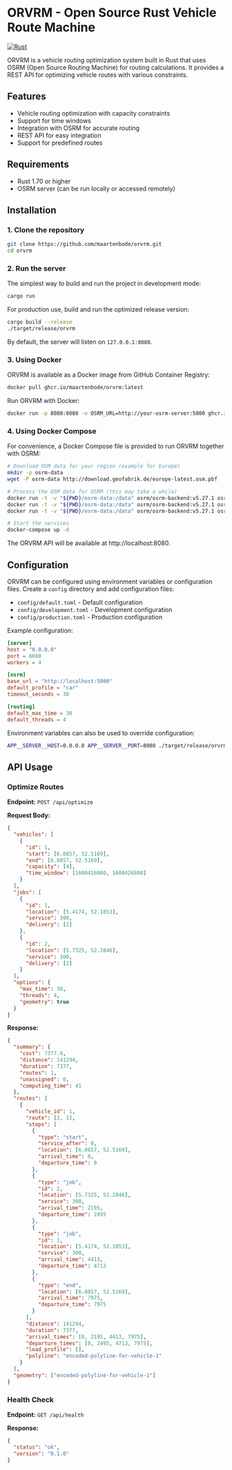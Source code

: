 # ORVRM - Open Source Rust Vehicle Route Machine

[![Rust](https://github.com/maartenbode/orvrm/actions/workflows/rust.yml/badge.svg)](https://github.com/maartenbode/orvrm/actions/workflows/rust.yml)

ORVRM is a vehicle routing optimization system built in Rust that uses OSRM (Open Source Routing Machine) for routing calculations. It provides a REST API for optimizing vehicle routes with various constraints.

## Features

- Vehicle routing optimization with capacity constraints
- Support for time windows
- Integration with OSRM for accurate routing
- REST API for easy integration
- Support for predefined routes

## Requirements

- Rust 1.70 or higher
- OSRM server (can be run locally or accessed remotely)

## Installation

### 1. Clone the repository

```bash
git clone https://github.com/maartenbode/orvrm.git
cd orvrm
```

### 2. Run the server

The simplest way to build and run the project in development mode:

```bash
cargo run
```

For production use, build and run the optimized release version:

```bash
cargo build --release
./target/release/orvrm
```

By default, the server will listen on `127.0.0.1:8080`.

### 3. Using Docker

ORVRM is available as a Docker image from GitHub Container Registry:

```bash
docker pull ghcr.io/maartenbode/orvrm:latest
```

Run ORVRM with Docker:

```bash
docker run -p 8080:8080 -e OSRM_URL=http://your-osrm-server:5000 ghcr.io/maartenbode/orvrm:latest
```

### 4. Using Docker Compose

For convenience, a Docker Compose file is provided to run ORVRM together with OSRM:

```bash
# Download OSM data for your region (example for Europe)
mkdir -p osrm-data
wget -P osrm-data http://download.geofabrik.de/europe-latest.osm.pbf

# Process the OSM data for OSRM (this may take a while)
docker run -t -v "${PWD}/osrm-data:/data" osrm/osrm-backend:v5.27.1 osrm-extract -p /opt/car.lua /data/europe-latest.osm.pbf
docker run -t -v "${PWD}/osrm-data:/data" osrm/osrm-backend:v5.27.1 osrm-partition /data/europe-latest.osrm
docker run -t -v "${PWD}/osrm-data:/data" osrm/osrm-backend:v5.27.1 osrm-customize /data/europe-latest.osrm

# Start the services
docker-compose up -d
```

The ORVRM API will be available at http://localhost:8080.

## Configuration

ORVRM can be configured using environment variables or configuration files. Create a `config` directory and add configuration files:

- `config/default.toml` - Default configuration
- `config/development.toml` - Development configuration
- `config/production.toml` - Production configuration

Example configuration:

```toml
[server]
host = "0.0.0.0"
port = 8080
workers = 4

[osrm]
base_url = "http://localhost:5000"
default_profile = "car"
timeout_seconds = 30

[routing]
default_max_time = 30
default_threads = 4
```

Environment variables can also be used to override configuration:

```bash
APP__SERVER__HOST=0.0.0.0 APP__SERVER__PORT=8080 ./target/release/orvrm
```

## API Usage

### Optimize Routes

**Endpoint:** `POST /api/optimize`

**Request Body:**

```json
{
  "vehicles": [
    {
      "id": 1,
      "start": [6.0857, 52.5169],
      "end": [6.0857, 52.5169],
      "capacity": [4],
      "time_window": [1600416000, 1600426800]
    }
  ],
  "jobs": [
    {
      "id": 1,
      "location": [5.4174, 52.1853],
      "service": 300,
      "delivery": [2]
    },
    {
      "id": 2,
      "location": [5.7325, 52.2846],
      "service": 300,
      "delivery": [2]
    }
  ],
  "options": {
    "max_time": 30,
    "threads": 4,
    "geometry": true
  }
}
```

**Response:**

```json
{
  "summary": {
    "cost": 7377.0,
    "distance": 141294,
    "duration": 7377,
    "routes": 1,
    "unassigned": 0,
    "computing_time": 41
  },
  "routes": [
    {
      "vehicle_id": 1,
      "route": [2, 1],
      "steps": [
        {
          "type": "start",
          "service_after": 0,
          "location": [6.0857, 52.5169],
          "arrival_time": 0,
          "departure_time": 0
        },
        {
          "type": "job",
          "id": 2,
          "location": [5.7325, 52.2846],
          "service": 300,
          "arrival_time": 2195,
          "departure_time": 2495
        },
        {
          "type": "job",
          "id": 1,
          "location": [5.4174, 52.1853],
          "service": 300,
          "arrival_time": 4413,
          "departure_time": 4713
        },
        {
          "type": "end",
          "location": [6.0857, 52.5169],
          "arrival_time": 7975,
          "departure_time": 7975
        }
      ],
      "distance": 141294,
      "duration": 7377,
      "arrival_times": [0, 2195, 4413, 7975],
      "departure_times": [0, 2495, 4713, 7975],
      "load_profile": [],
      "polyline": "encoded-polyline-for-vehicle-1"
    }
  ],
  "geometry": ["encoded-polyline-for-vehicle-1"]
}
```

### Health Check

**Endpoint:** `GET /api/health`

**Response:**

```json
{
  "status": "ok",
  "version": "0.1.0"
}
```
